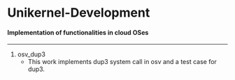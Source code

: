 # Unikernel-Development
#### Implementation of functionalities in cloud OSes
----

1. osv_dup3
    * This work implements dup3 system call in osv and a test case for dup3.
